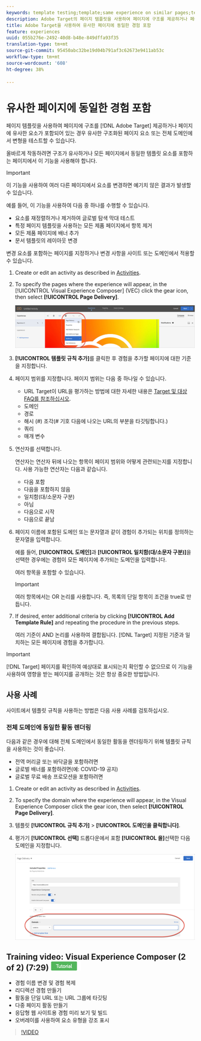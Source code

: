 ```yaml
---
keywords: template testing;template;same experience on similar pages;template test
description: Adobe Target의 페이지 템플릿을 사용하여 페이지에 구조를 제공하거나 페이지에 유사한 요소가 포함되어 있는 경우 유사한 구조화된 페이지 요소의 변형을 테스트할 수 있습니다.
title: Adobe Target을 사용하여 유사한 페이지에 동일한 경험 포함
feature: experiences
uuid: 055b276e-2492-40d8-b48e-849dffa93f35
translation-type: tm+mt
source-git-commit: 95450abc32be19d04b791af3c62673e9411ab53c
workflow-type: tm+mt
source-wordcount: '608'
ht-degree: 38%

---
```



# 유사한 페이지에 동일한 경험 포함

페이지 템플릿을 사용하여 페이지에 구조를 [!DNL Adobe Target] 제공하거나 페이지에 유사한 요소가 포함되어 있는 경우 유사한 구조화된 페이지 요소 또는 전체 도메인에서 변형을 테스트할 수 있습니다.

올바르게 작동하려면 구조가 유사하거나 모든 페이지에서 동일한 템플릿 요소를 포함하는 페이지에서 이 기능을 사용해야 합니다.

>[!IMPORTANT]
>
>이 기능을 사용하여 여러 다른 페이지에서 요소를 변경하면 예기치 않은 결과가 발생할 수 있습니다.

예를 들어, 이 기능을 사용하여 다음 중 하나를 수행할 수 있습니다.

* 요소를 재정렬하거나 제거하여 글로벌 탐색 막대 테스트
* 특정 페이지 템플릿을 사용하는 모든 제품 페이지에서 항목 제거
* 모든 제품 페이지에 배너 추가
* 문서 템플릿의 레이아웃 변경

변경 요소를 포함하는 페이지를 지정하거나 변경 사항을 사이트 또는 도메인에서 적용할 수 있습니다.

1. Create  or edit an activity as described in [Activities](/help/c-activities/activities.md#concept_D317A95A1AB54674BA7AB65C7985BA03).

1. To specify the pages where the experience will appear, in the [!UICONTROL Visual Experience Composer] (VEC) click the gear icon, then select **[!UICONTROL Page Delivery]**.

   ![톱니바퀴 아이콘 > 페이지 배달](/help/c-experiences/c-visual-experience-composer/assets/icon-gear.png)

1. **[!UICONTROL 템플릿 규칙 추가]**&#x200B;를 클릭한 후 경험을 추가할 페이지에 대한 기준을 지정합니다.

1. 페이지 범위를 지정합니다. 페이지 범위는 다음 중 하나일 수 있습니다.

   * URL Target이 URL을 평가하는 방법에 대한 자세한 내용은 [Target 및 대상 FAQ를 참조하십시오](/help/c-target/c-troubleshooting-targets-and-audiences/troubleshooting-targets-and-audiences.md).
   * 도메인
   * 경로
   * 해시 (#) 조각(# 기호 다음에 나오는 URL의 부분을 타깃팅합니다.)
   * 쿼리
   * 매개 변수

1. 연산자를 선택합니다.

   연산자는 연산자 뒤에 나오는 항목이 페이지 범위와 어떻게 관련되는지를 지정합니다. 사용 가능한 연산자는 다음과 같습니다.

   * 다음 포함
   * 다음을 포함하지 않음
   * 일치함(대/소문자 구분)
   * 아님
   * 다음으로 시작
   * 다음으로 끝남

1. 페이지 이름에 포함된 도메인 또는 문자열과 같이 경험이 추가되는 위치를 정의하는 문자열을 입력합니다.

   예를 들어, **[!UICONTROL 도메인]**&#x200B;과 **[!UICONTROL 일치함(대/소문자 구분)]**&#x200B;을 선택한 경우에는 경험이 모든 페이지에 추가되는 도메인을 입력합니다.

   여러 항목을 포함할 수 있습니다.

   >[!IMPORTANT]
   >
   >여러 항목에서는 OR 논리를 사용합니다. 즉, 목록의 단일 항목이 조건을 true로 만듭니다.

1. If desired, enter additional criteria by clicking **[!UICONTROL Add Template Rule]** and repeating the procedure in the previous steps.

   여러 기준이 AND 논리를 사용하여 결합됩니다. [!DNL Target] 지정된 기준과 일치하는 모든 페이지에 경험을 추가합니다.

>[!IMPORTANT]
>
> [!DNL Target] 페이지를 확인하여 예상대로 표시되는지 확인할 수 없으므로 이 기능을 사용하여 영향을 받는 페이지를 공개하는 것은 항상 중요한 방법입니다.

## 사용 사례

사이트에서 템플릿 규칙을 사용하는 방법은 다음 사용 사례를 검토하십시오.

### 전체 도메인에 동일한 활동 렌더링

다음과 같은 경우에 대해 전체 도메인에서 동일한 활동을 렌더링하기 위해 템플릿 규칙을 사용하는 것이 좋습니다.

* 전역 머리글 또는 바닥글을 포함하려면
* 글로벌 배너를 포함하려면(예: COVID-19 공지)
* 글로벌 무료 배송 프로모션을 포함하려면

1. Create or edit an activity as described in [Activities](/help/c-activities/activities.md#concept_D317A95A1AB54674BA7AB65C7985BA03).

1. To specify the domain where the experience will appear, in the Visual Experience Composer click the gear icon, then select **[!UICONTROL Page Delivery]**.

1. 템플릿 **[!UICONTROL 규칙 추가]** > **[!UICONTROL 도메인을 클릭합니다]**.

1. 평가기 **[!UICONTROL 선택]** 드롭다운에서 포함 **[!UICONTROL 을]**&#x200B;선택한 다음 도메인을 지정합니다.

   ![도메인이 다음을 포함](/help/c-experiences/c-visual-experience-composer/assets/domain-template-rule.png)

## Training video: Visual Experience Composer (2 of 2) (7:29) ![Tutorial badge](/help/assets/tutorial.png)

* 경험 이름 변경 및 경험 복제
* 리디렉션 경험 만들기
* 활동을 단일 URL 또는 URL 그룹에 타깃팅
* 다중 페이지 활동 만들기
* 응답형 웹 사이트용 경험 미리 보기 및 빌드
* 오버레이를 사용하여 요소 유형을 강조 표시

>[!VIDEO](https://video.tv.adobe.com/v/17401)